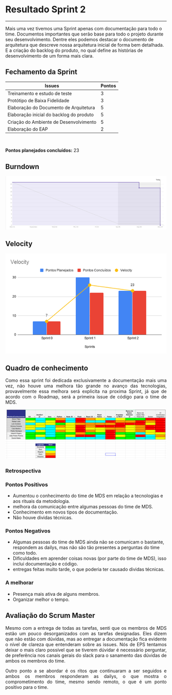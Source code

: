 # Resultado Sprint 2
<hr>

Mais uma vez tivemos uma Sprint apenas com documentação para todo o time. Documentos importantes que serão base para todo o projeto durante seu desenvolvimento. Dentre eles podemos destacar o documento de arquitetura que descreve nossa arquitetura inicial de forma bem detalhada. E a criação do backlog do produto, no qual define as histórias de desenvolvimento de um forma mais clara.

## Fechamento da Sprint

| Issues | Pontos |
| ------ | ------ |
| Treinamento e estudo de teste | 3 |
| Protótipo de Baixa Fidelidade | 3 |
| Elaboração do Documento de Arquitetura | 5 |
| Elaboração inicial do backlog do produto | 5 |
| Criação do Ambiente de Desenvolvimento | 5 |
| Elaboração do EAP | 2 |

</br>

**Pontos planejados concluídos:** 23
</br>

## Burndown

![Burnout Sprint 2](./img/burndown-sprint02.png)

## Velocity

![Velocity Sprint 0](./img/velocity-sprint02.png)

## Quadro de conhecimento

<p style="text-align: justify;">
    Como essa sprint foi dedicada exclusivamente a documentação mais uma vez, não houve uma melhora tão grande no avanço das tecnologias, provavelmente essa melhora será explicita na proxima Sprint, já que de acordo com o Roadmap, será a primeira issue de código para o time de MDS.
</p>

![Quadro Sprint 2](./img/quadro-conhecimento-sprint02.png)

### Retrospectiva

### Pontos Positivos

- Aumentou o conhecimento do time de MDS em relação a tecnologias e aos rituais da metodologia.
- melhora da comunicação entre algumas pessoas do time de MDS.
- Conhecimento em novos tipos de documentação.
- Não houve dividas técnicas.

### Pontos Negativos

- Algumas pessoas do time de MDS ainda não se comunicam o bastante, respondem as dailys, mas não são tão presentes a perguntas do time como todo.
- Dificuldades em aprender coisas novas (por parte do time de MDS), isso inclui documentação e código.
- entregas feitas muito tarde, o que poderia ter causado dividas técnicas.

### A melhorar

- Presença mais ativa de alguns membros.
- Organizar melhor o tempo.

## Avaliação do Scrum Master

<p style="text-align: justify;">
    Mesmo com a entrega de todas as tarefas, senti que os membros de MDS estão um pouco desorganizados com as tarefas designadas. Eles dizem que não estão com dúvidas, mas ao entregar a documentação fica evidente o nível de clareza que entenderam sobre as issues. Nós de EPS tentamos deixar o mais claro possível que se tiverem dúvidar é necessário perguntar, de preferência nos canais gerais do slack para o sanamento das dúvidas de ambos os membros do time. 
</p>
<p style="text-align: justify;">
    Outro ponto a se abordar é os ritos que continuaram a ser seguidos e ambos os membros responderam as dailys, o que mostra o comprometimento do time, mesmo sendo remoto, o que é um ponto positivo para o time.
</p>

